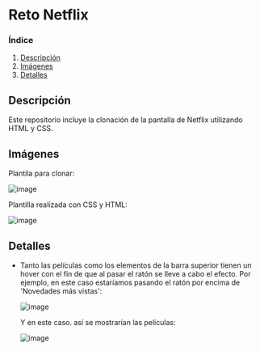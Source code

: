 # Reto Netflix

### Índice
1. [Descripción](#descripcion)
2. [Imágenes](#imagenes)
3. [Detalles](#detalles)

##  <div id = "descripcion"> Descripción
Este repositorio incluye la clonación de la pantalla de Netflix utilizando HTML y CSS.

## <div id = "imagenes"> Imágenes

  Plantila para clonar:
  
  ![image](https://user-images.githubusercontent.com/110055279/191950895-a133fd26-d9f0-4228-b303-0b9f2ad8db10.png)

  Plantilla realizada con CSS y HTML:
  
  ![image](https://user-images.githubusercontent.com/110055279/191950709-6ab7f567-71e3-4d05-b801-88af2012ead9.png)

## <div id = "detalles" > Detalles

- Tanto las películas como los elementos de la barra superior tienen un hover con el fin de que al pasar el ratón se lleve a cabo el efecto.
  Por ejemplo, en este caso estaríamos pasando el ratón por encima de 'Novedades más vistas':
  
  ![image](https://user-images.githubusercontent.com/110055279/191952312-00271ff7-ba38-4afa-bd6c-3c3f2054a39b.png)

  Y en este caso. así se mostrarían las películas:
  
  ![image](https://user-images.githubusercontent.com/110055279/191952455-5b27854b-0407-4e42-844d-f799e53908fd.png)



